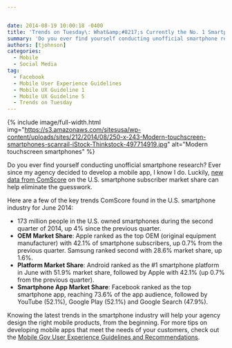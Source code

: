 ```yaml
---


date: 2014-08-19 10:00:18 -0400
title: 'Trends on Tuesday\: What&amp;#8217;s Currently the No. 1 Smartphone in the U.S.?'
summary: 'Do you ever find yourself conducting unofficial smartphone research? Ever since my agency decided to develop a mobile app, I know I do. Luckily, new data from ComScore on the U.S. smartphone subscriber market share can help eliminate the guesswork. Here are a few of the key trends ComScore found in the U.S. smartphone industry'
authors: [tjohnson]
categories:
  - Mobile
  - Social Media
tag:
  - Facebook
  - Mobile User Experience Guidelines
  - Mobile UX Guideline 1
  - Mobile UX Guideline 5
  - Trends on Tuesday
---
```



{% include image/full-width.html img="https://s3.amazonaws.com/sitesusa/wp-content/uploads/sites/212/2014/08/250-x-243-Modern-touchscreen-smartphones-scanrail-iStock-Thinkstock-497714919.jpg" alt="Modern touchscreen smartphones" %} 

Do you ever find yourself conducting unofficial smartphone research? Ever since my agency decided to develop a mobile app, I know I do. Luckily, <a title="new data from ComScore" href="http://www.comscore.com/Insights/Market-Rankings/comScore-Reports-June-2014-US-Smartphone-Subscriber-Market-Share" target="_blank">new data from ComScore</a> on the U.S. smartphone subscriber market share can help eliminate the guesswork.

Here are a few of the key trends ComScore found in the U.S. smartphone industry for June 2014:

  * 173 million people in the U.S. owned smartphones during the second quarter of 2014, up 4% since the previous quarter.
  * **OEM Market Share**: Apple ranked as the top OEM (original equipment manufacturer) with 42.1% of smartphone subscribers, up 0.7% from the previous quarter. Samsung ranked second with 28.6% market share, up 1.6%.
  * **Platform Market Share**: Android ranked as the #1 smartphone platform in June with 51.9% market share, followed by Apple with 42.1% (up 0.7% from the previous quarter).
  * **Smartphone App Market Share**: Facebook ranked as the top smartphone app, reaching 73.6% of the app audience, followed by YouTube (52.1%), Google Play (52.1%) and Google Search (47.9%).

Knowing the latest trends in the smartphone industry will help your agency design the right mobile products, from the beginning. For more tips on developing mobile apps that meet the needs of your customers, check out the <a title="Mobile Gov User Experience Guidelines and Recommendations" href="https://www.WHATEVER/resources/mobile-user-experience-guidelines-and-recommendations/" target="_blank">Mobile Gov User Experience Guidelines and Recommendations</a>.